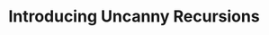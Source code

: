 ---
layout: external
title:  "Introducing Uncanny Recursions"
external_url: https://medium.com/uncanny-recursions/introducing-uncanny-recursions-e7e2ffe732ff
---